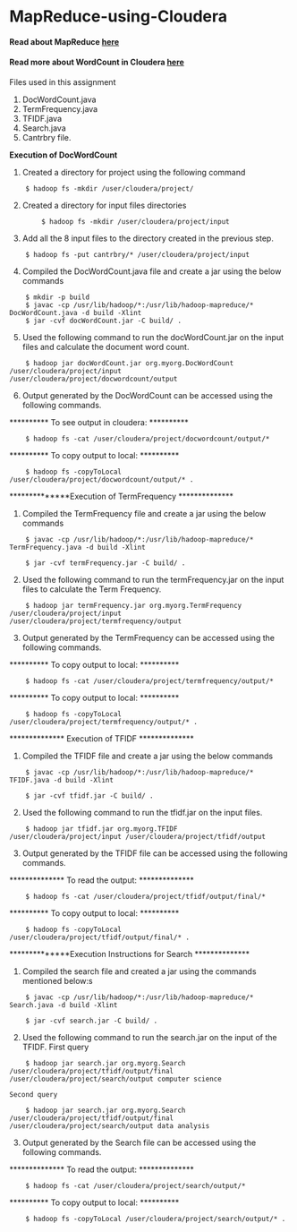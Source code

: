 # MapReduce-using-Cloudera

#### Read about MapReduce [here](https://hadoop.apache.org/docs/r1.2.1/mapred_tutorial.html)

#### Read more about WordCount in Cloudera [here](https://www.cloudera.com/documentation/other/tutorial/CDH5/topics/ht_usage.html)

Files used in this assignment
1. DocWordCount.java
2. TermFrequency.java
3. TFIDF.java
4. Search.java
5. Cantrbry file.


************Execution of DocWordCount************



1) Created a directory for project using the following command
```
	$ hadoop fs -mkdir /user/cloudera/project/
```

2) Created a directory for input files directories
```
    	$ hadoop fs -mkdir /user/cloudera/project/input
```

3) Add all the 8 input files to the directory created in the previous step.
```
	$ hadoop fs -put cantrbry/* /user/cloudera/project/input
```

4) Compiled the DocWordCount.java file  and create a jar using the below commands
```
	$ mkdir -p build
	$ javac -cp /usr/lib/hadoop/*:/usr/lib/hadoop-mapreduce/* DocWordCount.java -d build -Xlint 
	$ jar -cvf docWordCount.jar -C build/ .
```

5) Used the following command to run the docWordCount.jar on the input files and calculate the document word count.
```
	$ hadoop jar docWordCount.jar org.myorg.DocWordCount /user/cloudera/project/input /user/cloudera/project/docwordcount/output
```

6) Output generated by the DocWordCount can be accessed using the following commands.

********** To see output in cloudera: **********
```
	$ hadoop fs -cat /user/cloudera/project/docwordcount/output/*
```

********** To copy output to local: **********
```
	$ hadoop fs -copyToLocal /user/cloudera/project/docwordcount/output/* .

```


**************Execution of TermFrequency **************


1) Compiled the TermFrequency file  and create a jar using the below commands

```	
	$ javac -cp /usr/lib/hadoop/*:/usr/lib/hadoop-mapreduce/* TermFrequency.java -d build -Xlint

	$ jar -cvf termFrequency.jar -C build/ .
```

2) Used the following command to run the termFrequency.jar on the input files to calculate the Term Frequency.
```
	$ hadoop jar termFrequency.jar org.myorg.TermFrequency /user/cloudera/project/input /user/cloudera/project/termfrequency/output
```

3) Output generated by the TermFrequency can be accessed using the following commands.

********** To copy output to local: **********
```
	$ hadoop fs -cat /user/cloudera/project/termfrequency/output/*
```
********** To copy output to local: **********
```
	$ hadoop fs -copyToLocal /user/cloudera/project/termfrequency/output/* .

```



************** Execution of TFIDF **************




1) Compiled the TFIDF file  and create a jar using the below commands
```	
	$ javac -cp /usr/lib/hadoop/*:/usr/lib/hadoop-mapreduce/* TFIDF.java -d build -Xlint

	$ jar -cvf tfidf.jar -C build/ .
```
2) Used the following command to run the tfidf.jar on the input files.
```
	$ hadoop jar tfidf.jar org.myorg.TFIDF /user/cloudera/project/input /user/cloudera/project/tfidf/output
```
3) Output generated by the TFIDF file can be accessed using the following commands.

**************	To read the output: **************
```
	$ hadoop fs -cat /user/cloudera/project/tfidf/output/final/*
```	
********** To copy output to local: **********
```
	$ hadoop fs -copyToLocal /user/cloudera/project/tfidf/output/final/* .
```

**************Execution Instructions for Search **************

1) Compiled the search file  and created a jar using the commands mentioned below:s
```	
	$ javac -cp /usr/lib/hadoop/*:/usr/lib/hadoop-mapreduce/* Search.java -d build -Xlint

	$ jar -cvf search.jar -C build/ .
```
2) Used the following command to run the search.jar on the input of the TFIDF.
	First query
```
	$ hadoop jar search.jar org.myorg.Search /user/cloudera/project/tfidf/output/final /user/cloudera/project/search/output computer science
```	
	Second query
```
	$ hadoop jar search.jar org.myorg.Search /user/cloudera/project/tfidf/output/final /user/cloudera/project/search/output data analysis
```

3) Output generated by the Search file can be accessed using the following commands.

**************	To read the output: **************
```
	$ hadoop fs -cat /user/cloudera/project/search/output/*
```

********** To copy output to local: **********
```
	$ hadoop fs -copyToLocal /user/cloudera/project/search/output/* .
```
